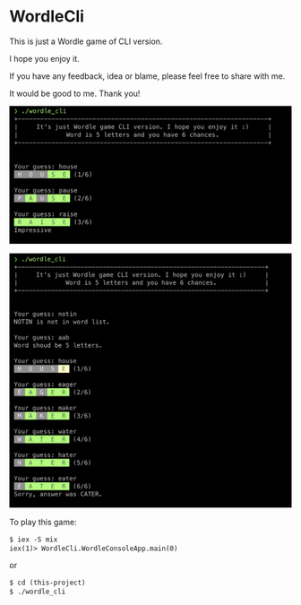# WordleCli

This is just a Wordle game of CLI version.

I hope you enjoy it. 

If you have any feedback, idea or blame, please feel free to share with me.

It would be good to me. Thank you!


![shot1](images/play.png)

![shot2](images/play2.png)

To play this game:

```
$ iex -S mix 
iex(1)> WordleCli.WordleConsoleApp.main(0)
```

or 

```
$ cd (this-project)
$ ./wordle_cli
```